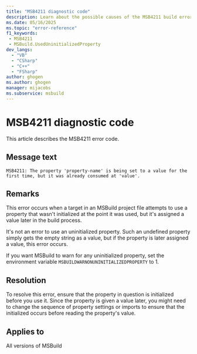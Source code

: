 ```yaml
---
title: "MSB4211 diagnostic code"
description: Learn about the possible causes of the MSB4211 build error, and get troubleshooting tips.
ms.date: 05/16/2025
ms.topic: "error-reference"
f1_keywords:
 - MSB4211
 - MSBuild.UsedUninitializedProperty
dev_langs:
  - "VB"
  - "CSharp"
  - "C++"
  - "FSharp"
author: ghogen
ms.author: ghogen
manager: mijacobs
ms.subservice: msbuild
---
```


# MSB4211 diagnostic code

<!-- :::ErrorDefinitionDescription::: -->
<!-- :::editable-content name="introDescription"::: -->
This article describes the MSB4211 error code.
<!-- :::editable-content-end::: -->

## Message text

<!-- :::editable-content name="messageText"::: -->
`MSB4211: The property 'property-name' is being set to a value for the first time, but it was already consumed at 'value'.`
<!-- :::editable-content-end::: -->
<!-- MSB4211: The property "{0}" is being set to a value for the first time, but it was already consumed at "{1}". -->

<!-- :::editable-content name="postOutputDescription"::: -->
<!--
{StrBegin="MSB4211: "}
-->

## Remarks

This error occurs when a target in an MSBuild project file attempts to use a property that wasn't initialized at the point it was used, but it's assigned a value later in the build process.

It's not an error to use an uninitialized property. Such an undefined property simply gets the empty string as a value, but if the property is later assigned a value, this error occurs.

If you want MSBuild to warn for any uninitialized property, set the environment variable `MSBUILDWARNONUNINITIALIZEDPROPERTY` to 1.

## Resolution

To resolve this error, ensure that the property in question is initialized before you use it. Since the property is given a value later, you might need to change the sequence of property settings or imports to ensure that the initialized occurs before reading the property's value.
<!-- :::editable-content-end::: -->
<!-- :::ErrorDefinitionDescription-end::: -->

## Applies to

All versions of MSBuild
